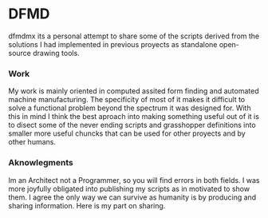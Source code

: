 # DFMD 
dfmdmx its a personal attempt to share some of the scripts derived from the solutions I had implemented in previous proyects as standalone open-source drawing tools. 

### Work
My work is mainly oriented in computed assited form finding and automated machine manufacturing. The specificity of most of it makes it difficult to solve a functional problem beyond the spectrum it was designed for. With this in mind I think the best aproach into making something useful out of it is to disect some of the never ending scripts and grasshopper definitions into smaller more useful chuncks that can be used for other proyects and by other humans.

### Aknowlegments
Im an Architect not a Programmer, so you will find errors in both fields. I was more joyfully obligated into publishing my scripts as in motivated to show them. I agree the only way we can survive as humanity is by producing and sharing information. Here is my part on sharing. 

